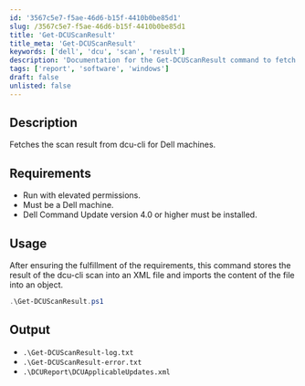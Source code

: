 ```yaml
---
id: '3567c5e7-f5ae-46d6-b15f-4410b0be85d1'
slug: /3567c5e7-f5ae-46d6-b15f-4410b0be85d1
title: 'Get-DCUScanResult'
title_meta: 'Get-DCUScanResult'
keywords: ['dell', 'dcu', 'scan', 'result']
description: 'Documentation for the Get-DCUScanResult command to fetch the scan result from dcu-cli for Dell machines.'
tags: ['report', 'software', 'windows']
draft: false
unlisted: false
---
```


## Description
Fetches the scan result from dcu-cli for Dell machines.

## Requirements
- Run with elevated permissions.
- Must be a Dell machine.
- Dell Command Update version 4.0 or higher must be installed.

## Usage
After ensuring the fulfillment of the requirements, this command stores the result of the dcu-cli scan into an XML file and imports the content of the file into an object.

```powershell
.\Get-DCUScanResult.ps1
```

## Output
- `.\Get-DCUScanResult-log.txt`
- `.\Get-DCUScanResult-error.txt`
- `.\DCUReport\DCUApplicableUpdates.xml`


